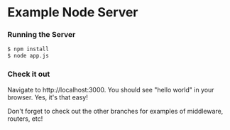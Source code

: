 # Example Node Server

### Running the Server

```bash
$ npm install
$ node app.js
```

### Check it out

Navigate to http://localhost:3000. You should see "hello world" in your browser. Yes, it's that easy!

Don't forget to check out the other branches for examples of middleware, routers, etc!